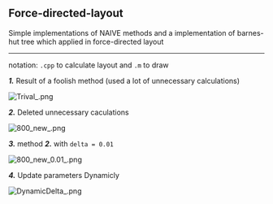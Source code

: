 ## Force-directed-layout
Simple implementations of NAIVE methods and a implementation of barnes-hut tree which applied in force-directed layout

-----

notation: `.cpp` to calculate layout and `.m` to draw


***1.*** Result of a foolish method (used a lot of unnecessary calculations)

![Trival_.png](https://github.com/mzx5464/Force-directed-layout/blob/master/img/Trival_.png)



***2.*** Deleted unnecessary caculations


![800_new_.png](https://github.com/mzx5464/Force-directed-layout/blob/master/img/800_new_.png)



***3.*** method ***2.*** with `delta = 0.01`

![800_new_0.01_.png](https://github.com/mzx5464/Force-directed-layout/blob/master/img/800_new_0.01_.png)



***4.*** Update parameters Dynamicly

![DynamicDelta_.png](https://github.com/mzx5464/Force-directed-layout/blob/master/img/DynamicDelta_.png)
